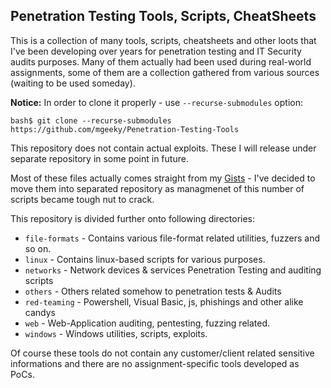 ## Penetration Testing Tools, Scripts, CheatSheets

This is a collection of many tools, scripts, cheatsheets and other loots that I've been developing over years for penetration testing and IT Security audits purposes. Many of them actually had been used during real-world assignments, some of them are a collection gathered from various sources (waiting to be used someday). 

**Notice:** In order to clone it properly - use `--recurse-submodules` option:
```
bash$ git clone --recurse-submodules https://github.com/mgeeky/Penetration-Testing-Tools
```

This repository does not contain actual exploits. These I will release under separate repository in some point in future.

Most of these files actually comes straight from my [Gists](https://gist.github.com/mgeeky) - I've decided to move them into separated repository as managmenet of this number of scripts became tough nut to crack.

This repository is divided further onto following directories:

- `file-formats` - Contains various file-format related utilities, fuzzers and so on.
- `linux` - Contains linux-based scripts for various purposes.
- `networks` - Network devices & services Penetration Testing and auditing scripts
- `others` - Others related somehow to penetration tests & Audits
- `red-teaming` - Powershell, Visual Basic, js, phishings and other alike candys
- `web` - Web-Application auditing, pentesting, fuzzing related.
- `windows` - Windows utilities, scripts, exploits.

Of course these tools do not contain any customer/client related sensitive informations and there are no assignment-specific tools developed as PoCs. 
